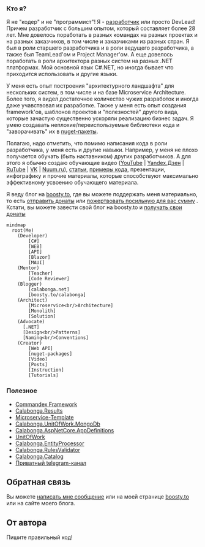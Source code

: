 ### Кто я?

Я не "кодер" и не "программист"! Я - [разработчик](https://www.calabonga.net/site/author) или просто DevLead! Причем разработчик с большим опытом, который составляет более 28 лет. Мне довелось поработать в разных командах на разных проектах и на разных заказчиков, в том числе и заказчиками из разных стран. Я был в роли старшего разработчика и в роли ведущего разработчика, а также был TeamLead'ом и Project Manager'ом. А еще довелось поработать в роли архитектора разных систем на разных .NET платформах. Мой основной язык C#.NET, но иногда бывает что приходится использовать и другие языки.

У меня есть опыт построения "архитектурного ландшафта" для нескольких систем, в том числе и на базе Microservice Architecture. Более того, я видел достаточное количество чужих разработок и иногда даже учавствовал их разработке. Также у меня есть опыт создания framework'ов, шаблонов проектов и "полезностей" другого вида, которые зачастую существенно ускоряли реализацию бизнес задач. Я умею создавать неплохие/переиспользуемые библиотеки кода и "заворачивать" их в [nuget-пакеты](https://www.nuget.org/packages?q=calabonga).

Полагаю, надо отметить, что помимо написания кода в роли разработчика, у меня есть и другие навыки. Например, у меня не плохо получается обучать (быть наставником) других разработчиков. А для этого я обычно создаю обучающие видео ([YouTube](https://www.youtube.com/sergeicalabonga) | [Yandex.Дзен](https://dzen.ru/calabonga) | [RuTube](https://rutube.ru/channel/24598124/) | [VK](https://vk.com/video/@calabonga) | [Nuum.ru](https://nuum.ru/channel/calabonga)), [статьи](https://www.calabonga.net), [примеры кода](https://github.com/Calabonga), презентации, инфографику и прочие материалы, которые способствуют максимально эффективному усвоению обучающего материала.

Я веду блог на [boosty.to](https://boosty.to/calabonga), где вы можете поддержать меня материально, то есть [отправить донаты](https://boosty.to/calabonga/donate) или [пожертвовать посильную для вас сумму](https://yoomoney.ru/fundraise/139LU394HC1.240611) . Кстати, вы можете завести свой блог на boosty.to и [получать свои донаты](https://boosty.to/calabonga/ref)

``` mermaid
mindmap
  root(Me)
    (Developer)
        [C#]
        [WEB]
        [API]
        [Blazor]
        [MAUI]
    (Mentor)
        [Teacher]
        [Code Reviewer]
    (Blogger)
        [calabonga.net]
        [boosty.to/calabonga]
    (Architect)
        [Microservice<br/>Architecture]
        [Monolith]
        [Solution]
    (Advocate)
      [.NET]
      [Design<br/>Patterns]
      [Naming<br/>Conventions]
    (Creator)
        [Web API]
        [nuget-packages]
        [Video]
        [Posts]
        [Instruction]
        [Tutorials]
```

### Полезное
* [Commandex Framework](https://github.com/search?q=Calabonga.Commandex&type=repositories)
* [Calabonga.Results](https://www.nuget.org/packages/Calabonga.Results)
* [Microservice-Template](https://github.com/Calabonga/Microservice-Template)
* [Calabonga.UnitOfWork.MongoDb](https://github.com/Calabonga/Calabonga.UnitOfWork.MongoDb)
* [Calabonga.AspNetCore.AppDefinitions](https://github.com/Calabonga/Calabonga.AspNetCore.AppDefinitions)
* [UnitOfWork](https://github.com/Calabonga/UnitOfWork)
* [Calabonga.EntityProcessor](https://github.com/Calabonga/Calabonga.EntityProcessor)
* [Calabonga.RulesValidator](https://github.com/Calabonga/Calabonga.RulesValidator)
* [Calabonga.Catalog](https://github.com/Calabonga/Calabonga.Catalog)
* [Приватный telegram-канал](https://t.me/+IN5f2Hc0EuQ3ZmZi)

## Обратная связь
Вы можете [написать мне сообщение](https://www.calabonga.net/site/feedback) или на моей странице [boosty.to](https://boosty.to/calabonga) или на сайте моего блога. 

## От автора
Пишите правильный код!
